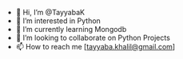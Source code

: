 - 👋 Hi, I’m @TayyabaK
- 👀 I’m interested in Python
- 🌱 I’m currently learning Mongodb
- 💞️ I’m looking to collaborate on Python Projects
- 📫 How to reach me [tayyaba.khalil@gmail.com]

<!---
TayyabaK/TayyabaK is a ✨ special ✨ repository because its `README.md` (this file) appears on your GitHub profile.
You can click the Preview link to take a look at your changes.
--->
